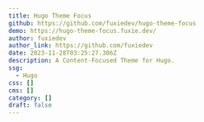 ```yaml
---
title: Hugo Theme Focus
github: https://github.com/fuxiedev/hugo-theme-focus
demo: https://hugo-theme-focus.fuxie.dev/
author: fuxiedev
author_link: https://github.com/fuxiedev
date: 2023-11-28T03:25:27.306Z
description: A Content-Focused Theme for Hugo.
ssg:
  - Hugo
css: []
cms: []
category: []
draft: false
---
```

